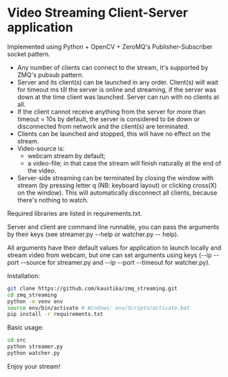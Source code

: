 # Video Streaming Client-Server application

Implemented using Python + OpenCV + ZeroMQ's Publisher-Subscriber socket pattern.
 
- Any number of clients can connect to the stream, it's supported by ZMQ's pubsub pattern.
- Server and its client(s) can be launched in any order. Client(s) will wait for timeout ms till the server is online and streaming, if the server was down at the time client was launched. Server can run with no clients at all.
- If the client cannot receive anything from the server for more than timeout = 10s by default, the server is considered to be down or disconnected from network and the client(s) are terminated.
- Clients can be launched and stopped, this will have no effect on the stream.
- Video-source is:
  - webcam stream by default;
  - a video-file; in that case the stream will finish naturally at the end of the video.
- Server-side streaming can be terminated by closing the window with stream (by pressing letter q (NB: keyboard layout) or clicking cross(X) on the window). This will automatically disconnect all clients, because there's nothing to watch.

Required libraries are listed in requirements.txt.

Server and client are command line runnable, you can pass the arguments by their keys (see streamer.py --help or watcher.py -- help).

All arguments have their default values for application to launch locally and stream video from webcam, but one can set arguments using keys (--ip --port --source for streamer.py and --ip --port --timeout for watcher.py).

Installation:
```bash
git clone https://github.com/kaustika/zmq_streaming.git
cd zmq_streaming
python -m venv env
source env/bin/activate # Windows: env/Scripts/activate.bat
pip install -r requirements.txt
```

Basic usage:
```bash
cd src
python streamer.py
python watcher.py
```

Enjoy your stream!

